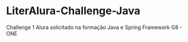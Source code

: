 # LiterAlura-Challenge-Java
Challenge 1 Alura solicitado na formação Java e Spring Framework G8 - ONE
